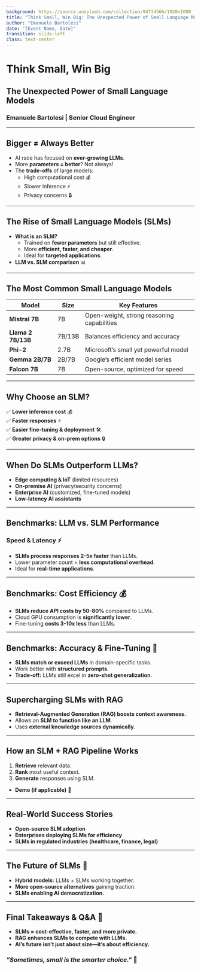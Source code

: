 ```yaml
---
background: https://source.unsplash.com/collection/94734566/1920x1080
title: "Think Small, Win Big: The Unexpected Power of Small Language Models"
author: "Emanuele Bartolesi"
date: "[Event Name, Date]"
transition: slide-left
class: text-center
---
```


# Think Small, Win Big
## The Unexpected Power of Small Language Models
### Emanuele Bartolesi | Senior Cloud Engineer

---

## Bigger ≠ Always Better
- AI race has focused on **ever-growing LLMs**.
- More **parameters = better**? Not always!
- The **trade-offs** of large models:
  - High computational cost 💰
  - Slower inference ⚡
  - Privacy concerns 🔒

---

## The Rise of Small Language Models (SLMs)
- **What is an SLM?**
  - Trained on **fewer parameters** but still effective.
  - More **efficient, faster, and cheaper**.
  - Ideal for **targeted applications**.
- **LLM vs. SLM comparison** 📊

---

## The Most Common Small Language Models
| Model          | Size | Key Features |
|---------------|------|--------------|
| **Mistral 7B** | 7B  | Open-weight, strong reasoning capabilities |
| **Llama 2 7B/13B** | 7B/13B | Balances efficiency and accuracy |
| **Phi-2** | 2.7B | Microsoft’s small yet powerful model |
| **Gemma 2B/7B** | 2B/7B | Google’s efficient model series |
| **Falcon 7B** | 7B  | Open-source, optimized for speed |

---

## Why Choose an SLM?
✅ **Lower inference cost** 💰  
✅ **Faster responses** ⚡  
✅ **Easier fine-tuning & deployment** 🛠️  
✅ **Greater privacy & on-prem options** 🔒  

---

## When Do SLMs Outperform LLMs?
- **Edge computing & IoT** (limited resources)
- **On-premise AI** (privacy/security concerns)
- **Enterprise AI** (customized, fine-tuned models)
- **Low-latency AI assistants**

---

## Benchmarks: LLM vs. SLM Performance
### Speed & Latency ⚡
- **SLMs process responses 2-5x faster** than LLMs.
- Lower parameter count = **less computational overhead**.
- Ideal for **real-time applications**.

---

## Benchmarks: Cost Efficiency 💰
- **SLMs reduce API costs by 50-80%** compared to LLMs.
- Cloud GPU consumption is **significantly lower**.
- Fine-tuning **costs 3-10x less** than LLMs.

---

## Benchmarks: Accuracy & Fine-Tuning 🎯
- **SLMs match or exceed LLMs** in domain-specific tasks.
- Work better with **structured prompts**.
- **Trade-off:** LLMs still excel in **zero-shot generalization**.

---

## Supercharging SLMs with RAG
- **Retrieval-Augmented Generation (RAG) boosts context awareness.**
- Allows an **SLM to function like an LLM**.
- Uses **external knowledge sources dynamically**.

---

## How an SLM + RAG Pipeline Works
1. **Retrieve** relevant data.
2. **Rank** most useful context.
3. **Generate** responses using SLM.
- **Demo (if applicable)** 🎥

---

## Real-World Success Stories
- **Open-source SLM adoption**
- **Enterprises deploying SLMs for efficiency**
- **SLMs in regulated industries (healthcare, finance, legal)**

---

## The Future of SLMs 🔮
- **Hybrid models:** LLMs + SLMs working together.
- **More open-source alternatives** gaining traction.
- **SLMs enabling AI democratization.**

---

## Final Takeaways & Q&A 🎤
- **SLMs = cost-effective, faster, and more private.**
- **RAG enhances SLMs to compete with LLMs.**
- **AI’s future isn’t just about size—it’s about efficiency.**

### *"Sometimes, small is the smarter choice."* 🚀
